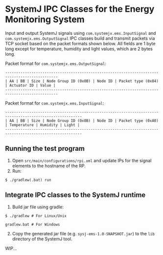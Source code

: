 # SystemJ IPC Classes for the Energy Monitoring System

Input and output SystemJ signals using `com.systemjx.ems.InputSignal` and `com.systemjx.ems.OutputSignal` 
IPC classes build and transmit packets via TCP socket based on the packet formats shown below. 
All fields are 1 byte long except for temperature, humidity and light values, which are 2 bytes long.

Packet format for `com.systemjx.ems.OutputSignal`:
```
----------------------------------------------------------------------------------------------
| AA | BB | Size | Node Group ID (0x0B) | Node ID | Packet type (0x84) | Actuator ID | Value |
----------------------------------------------------------------------------------------------
```

Packet format for `com.systemjx.ems.InputSignal`:
```
---------------------------------------------------------------------------------------------------------
| AA | BB | Size | Node Group ID (0x0B) | Node ID | Packet type (0xA0) | Temperature | Humidity | Light |
---------------------------------------------------------------------------------------------------------
```

## Running the test program
1. Open `src/main/configurations/rpi.xml` and update IPs for the signal elements to the hostname of the RP.
2. Run:
```
$ ./gradlew(.bat) run
```


## Integrate IPC classes to the SystemJ runtime
1. Build jar file using gradle:
```
$ ./gradlew # For Linux/Unix
```
```
gradlew.bat # For Windows
```
2. Copy the generated jar file (e.g. `sysj-ems-1.0-SNAPSHOT.jar`) to the `lib` directory of the SystemJ tool. 

WIP...
